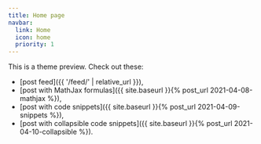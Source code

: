 ```yaml
---
title: Home page
navbar:
  link: Home
  icon: home
  priority: 1
---
```

This is a theme preview.
Check out these:

* [post feed]({{ '/feed/' | relative_url }}),
* [post with MathJax formulas]({{ site.baseurl }}{% post_url 2021-04-08-mathjax %}),
* [post with code snippets]({{ site.baseurl }}{% post_url 2021-04-09-snippets %}),
* [post with collapsible code snippets]({{ site.baseurl }}{% post_url 2021-04-10-collapsible %}).
